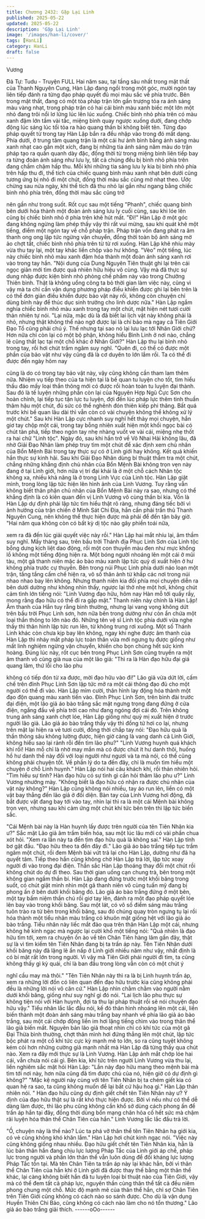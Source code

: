 ```yaml
---
title: Chương 2432: Gặp Lại Linh
published: 2025-05-22
updated: 2025-05-22
description: 'Gặp Lại Linh'
image: '/images/han-li/cover/'
tags: [HanLi]
category: HanLi
draft: false
---
```


Vương

Đả Tự: Tudu - Truyện FULL
Hai năm sau, tại tầng sâu nhất trong mật thất của Thanh Nguyên
Cung, Hàn Lập đang ngồi trong một góc, mười ngón tay liên tiếp
đánh ra từng đạo pháp quyết đủ mọi màu sắc về phía trước.
Bên trong mật thất, đang có một tòa pháp trận lớn gần trượng tỏa
ra ánh sáng màu vàng nhạt, trong pháp trận có hai cái bình màu
xanh biếc một lớn một nhỏ đang trôi nổi lơ lửng lúc lên lúc xuống.
Chiếc bình nhỏ phía trên có màu xanh đậm lớn tầm vài tấc, miệng
bình quay ngược xuống dưới, đang chớp động lúc sáng lúc tối tỏa
ra hào quang thần bí không biết tên.
Từng đạo pháp quyết từ trong tay Hàn Lập bắn ra đều nhập vào
trong đó mất dạng.
Phía dưới, ở trung tâm quang trận là một cái hư ảnh bình bằng
ánh sáng màu xanh nhạt cao gần một xích, đang bị những tia ánh
sáng năm màu do trận pháp tạo ra quấn quanh dày đặc, đồng
thời từ trong miệng bình liên tiếp bay ra từng đoàn ánh sáng như
lưu ly, tất cả chúng đều bị bình nhỏ phía trên đang chầm chậm
hấp thu.
Mỗi khi những tia sáng lưu ly kia bị bình nhỏ phía trên hấp thu đi,
thể tích của chiếc quang bình màu xanh nhạt bên dưới cũng
tương ứng bị nhỏ đi một chút, đồng thời màu sắc cũng mờ nhạt
theo.
Ước chừng sau nửa ngày, khi thể tích đã thu nhỏ lại gần như
ngang bằng chiếc bình nhỏ phía trên, đồng thời màu sắc cũng trở

nên gần như trong suốt. Rốt cục sau một tiếng "Phanh", chiếc
quang bình bên dưới hóa thành một đoàn ánh sáng lưu ly cuối
cùng, sau khi lóe lên cũng bị chiếc bình nhỏ ở phía trên khẽ hút
mất.
"Đi!"
Hàn Lập ở một góc đang không ngừng làm phép thấy vậy thì rất
vui mừng, sau khi quát khẽ một tiếng, điểm một ngón tay về chỗ
pháp trận.
Pháp trận vốn đang phát ra âm thanh ong ong lập tức ngừng vận
chuyển, đồng thời toàn bộ ánh sáng mờ ảo chợt tắt, chiếc bình
nhỏ phía trên từ từ rơi xuống.
Hàn Lập khẽ nhíu mày vừa thu tay lại, một tay khác liền chộp vào
hư không. "Vèo" một tiếng, lúc này chiếc bình nhỏ màu xanh đậm
hóa thành một đoàn ánh sáng xanh rơi vào trong tay hắn.
"Nội dung của Dung Nguyên Tiên thuật ghi lại trên cái ngọc giản
mới tìm được quả nhiên hữu hiệu vô cùng. Vậy mà đã thực sự
dung nhập được kiện bình nhỏ phỏng chế phẩm này vào trong
Chưởng Thiên bình. Thật là không uổng công ta bỏ thời gian làm
việc này, cũng vì vậy mà ta chỉ cần vận dụng phương pháp điều
khiển được ghi lại bên trên là có thể đơn giản điều khiển được
bảo vật này rồi, không còn chuyện chỉ dùng bình này để thúc dục
sinh trưởng cho linh dược nữa." Hàn Lập ngắm nghía chiếc bình
nhỏ màu xanh trong tay một chút, mặt hiện nét tươi cười thản
nhiên tự nói.
"Lại nữa, mặc dù là đã biết lai lịch vật này không phải là nhỏ,
nhưng thật không thể nào ngờ được lại là chí bảo mà ngay cả
Tiên Giới Đạo Tổ cũng phải chú ý. Thế nhưng tại sao nó lại lưu
lạc tới Nhân Giới chứ? Hơn nữa chỉ còn lại có một bộ phận,
không hiểu Bình Linh ở nơi nào, chẳng lẽ cũng thất lạc tại một
chỗ khác ở Nhân Giới?" Hàn Lập thu lại bình nhỏ trong tay, rồi hơi
chút trầm ngâm suy nghĩ.
"Quên đi, có thể có được một phần của bảo vật như vậy cũng đã
là cơ duyên to lớn lắm rồi. Ta có thể đi được đến ngày hôm nay

cũng là do có trong tay bảo vật này, vậy cũng không cần tham lam
thêm nữa. Nhiệm vụ tiếp theo của ta hiện tại là bế quan tu luyện
cho tốt, tìm hiểu thấu đáo mấy loại thần thông mới có được rồi
hoàn toàn tu luyện đại thành. Sau đó là tế luyện những phần còn
lại của Nguyên Hợp Ngũ Cực Sơn cho hoàn chỉnh, lại tiếp tục tận
lực tu luyện, đợi đến lúc pháp lực thêm tinh thuần thâm hậu một
chút, đủ sức có thể nghênh đón thiên kiếp phi thăng. Bất quá
trước khi bế quan lâu dài thì vẫn còn có vài chuyện không thể
không xử lý một chút."
Sau khi Hàn Lập cực nhanh suy nghĩ hết thảy mọi chuyện, hắn
giơ tay chộp một cái, trong tay bỗng nhiên xuất hiện một khối
ngọc bài có chút tàn phá, tiếp theo ngón tay nhẹ nhàng vuốt ve
vài cái, miệng nhẹ thốt ra hai chữ "Linh tộc".
Ngày đó, sau khi hắn trở về Vô Nhai Hải không lâu, đã nhờ Giải
Đạo Nhân làm phép truy tìm một chút để xác định xem chủ nhân
của Bổn Mệnh Bài trong tay thực sự có ở Linh giới hay không.
Kết quả khiến hắn thực sự kinh hãi.
Sau khi Giải Đạo Nhân dùng bí thuật thẩm tra một chút, chẳng
những khẳng định chủ nhân của Bổn Mệnh Bài không trọn vẹn
này đang ở tại Linh giới, hơn nữa vị trí đại khái là ở một chỗ cách
Nhân tộc không xa, nhiều khả năng là ở trong Linh Vực của Linh
tộc.
Hàn Lập giật mình, trong lòng lập tức hiện lên hình ảnh của Linh
Vương.
Tuy rằng vẫn không biết thân phận chủ nhân của Bổn Mệnh Bài
này ra sao, nhưng có thể khẳng định là có kiên quan đến vị Linh
Vương vô cùng thần bí kia.
Vốn là Hàn Lập dự định phải lập tức tìm hiểu thật rõ ràng, nhưng
đáng tiếc bởi vì ảnh hưởng của trận chiến ở Minh Sát Chi Địa,
hắn cần phải trấn thủ Thanh Nguyên Cung, nên không thể thực
hiện được mà phải để đến tận bây giờ.
"Hai năm qua không còn có bất kỳ dị tộc nào gây phiền toái nữa,

xem ra đã đến lúc giải quyết việc này rồi."
Hàn Lập hai mắt nhíu lại, âm thầm suy nghĩ.
Mấy tháng sau, trên bầu trời Thánh địa Phục Linh Sơn của Linh
tộc bỗng dưng kịch liệt dao động, rồi một con thuyền màu đen
như mực khổng lồ không một tiếng động hiện ra.
Một bóng người nhoáng lên một cái ở mũi tàu, một gã thanh niên
mặc áo bào màu xanh lập tức quỷ dị xuất hiện ở hư không phía
trước cự thuyền.
Bên trong núi Phục Linh phía dưới náo loạn một trận, tầng tầng
cấm chế hiện ra, vô số thân ảnh từ khắp các nơi trong núi nhao
nhao bay lên không.
Nhưng thanh niên kia đối phía mọi chuyện diễn ra bên dưới
dường như không nhìn thấy, ngược lại thở nhẹ một hơi, không
chút cảm tình lớn tiếng nói:
"Linh Vương đạo hữu, hôm nay Hàn mỗ tới quấy rầy, mong rằng
đạo hữu có thể đi ra gặp mặt."
Thanh niên này chính là Hàn Lập!
Âm thanh của Hắn tuy rằng bình thường, nhưng lại vang vọng
không dứt trên bầu trời Phục Linh sơn, hơn nữa bên trong dường
như còn ẩn chứa một loại thần thông to lớn nào đó. Những tên vệ
sĩ Linh tộc phía dưới vừa nghe thấy thì thân hình lập tức run lên,
từ không trung rơi xuống.
Một số Thánh Linh khác còn chưa kịp bay lên không, ngay khi
nghe được âm thanh của Hàn Lập thì nháy mắt pháp lực toàn
thân vừa mới ngưng tụ được giống như mất linh nghiệm ngừng
vận chuyển, khiến cho bọn chúng hết sức kinh hoàng.
Đúng lúc này, rốt cục bên trong Phục Linh Sơn cũng truyền ra một
âm thanh vô cùng già nua của một lão giả:
"Thì ra là Hàn đạo hữu đại giá quang lâm, thứ lỗi cho lão phu

không có tiếp đón từ xa được, mời đạo hữu vào đi!"
Lão giả vừa dứt lời, cấm chế trên đỉnh Phục Linh Sơn lập tức mở
ra một cái thông đạo đủ cho một người có thể đi vào.
Hàn Lập mỉm cười, thân hình lay động hóa thành một đạo độn
quang màu xanh tiến vào.
Đỉnh Phục Linh Sơn, trên bình đài trước đại điện, một lão giả áo
bào trắng sắc mặt ngưng trọng đang đứng ở cửa điện, ngẩng đầu
về phía trời cao như đang ngóng đợi cái đó.
Trên không trung ánh sáng xanh chợt lóe, Hàn Lập giống như quỷ
mị xuất hiện ở trước người lão giả.
Lão giả áo bào trắng thấy vậy thì đồng tử hơi co lại, nhưng trên
mặt lại hiện ra vẻ tươi cười, đồng thời chắp tay nói:
"Đạo hữu quả là thần thông sâu không lường được, hiện giờ càng
là vang danh cả Linh Giới, không hiểu sao lại rảnh rỗi đến tìm lão
phu?"
"Linh Vương huynh quá khách khí rồi! Hàn mỗ chỉ là nhờ may
mắn mà có được chút ít hư danh thôi, huống hồ hư danh thế này
đối với loại người như ngươi và ta mà nói, có thể cũng không phải
chuyện tốt. Về phần lý do ta đến đây, chỉ là muốn tìm hiểu một
chuyện ở chỗ Linh huynh." Hàn Lập nói hai câu khách khí, rồi
thản nhiên hỏi.
"Tìm hiểu sự tình? Hàn đạo hữu có sự tình gì cần hỏi thăm lão
phu ư?" Linh Vương nhướng mày.
"Không biết là đạo hữu có nhận ra được chủ nhân của vật này
không?" Hàn Lập cũng không nói nhiều, tay áo run lên, liền có
một vật bay thẳng đến lão giả ở đối diện.
Bàn tay của Linh Vương hơi động, đã bắt được vật đang bay tới
vào tay, nhìn lại thì ra là một cái Mệnh bài không trọn vẹn, nhưng
sau khi cảm ứng một chút khí tức bên trên thì lập tức biến sắc.

"Cái Mệnh bài này là Hàn huynh lấy được trên người của tên Tiên
Nhân kia ư?" Sắc mặt Lão giả âm trầm biến hóa, sau một lúc lâu
mới có vài phần chua xót hỏi.
"Xem ra lần này ta đến tìm đạo hữu quả là không sai." Hàn Lập
tỉnh bơ gật đầu.
"Đạo hữu theo ta đến đây đi." Lão giả áo bào trắng tiếp tục trầm
ngâm một chút, rồi đem Mệnh bài vứt trả lại cho Hàn Lập, dường
như đã hạ quyết tâm.
Tiếp theo hắn cũng không chờ Hàn Lập trả lời, lập tức xoay người
đi vào trong đại điện. Thần sắc Hàn Lập thoáng thay đổi một chút
rồi không chút do dự đi theo.
Sau thời gian uống cạn chung trà, bên trong một không gian
ngầm thần bí.
Hàn Lập đang đứng trước một khối băng trong suốt, có chút giật
mình nhìn một gã thanh niên vô cùng tuấn mỹ đang bị phong ấn ở
bên dưới khối băng đó.
Lão giả áo bào trắng đứng ở một bên, một tay bấm niệm thần chú
rồi giơ tay lên, đánh ra một đạo pháp quyết lóe lên bay vào trong
khối băng.
Sau một lát, có vô số điểm sáng màu trắng tuôn trào ra từ bên
trong khối băng, sau đó chúng quay tròn ngưng tụ lại rồi hóa
thành một tiểu nhân màu trắng có khuôn mặt giống hệt với lão giả
áo bào trắng.
Tiểu nhân này liếc mắt đảo qua trên thân Hàn Lập một cái, nhưng
không hề kinh ngạc mà ngược lại cười khổ một tiếng nói:
"Quả nhiên là đạo hữu tìm tới, xem ra chuyện ồn ào về tên Chân
Tiên hàng lâm gần đây, thật sự là vì tìm kiếm tên Tiên Nhân đang
bị ta trấn áp này. Tên Tiên Nhân dưới khối băng này đã lặng lẽ ẩn
nấp ở Linh giới nhiều năm như vậy, nhất định là có bí mật rất lớn
trong người. Vì vậy mà Tiên Giới phái người đi tìm, ta cũng không
thấy gì kỳ quái, chỉ là ban đầu trong lòng vẫn còn có một chút ý

nghĩ cầu may mà thôi."
"Tên Tiên Nhân này thì ra là bị Linh huynh trấn áp, xem ra những
lời đồn có liên quan đến đạo hữu trước kia cũng không phải đều
là những lời nói vô căn cứ." Hàn Lập nhìn chằm chằm vào người
nằm dưới khối băng, giống như suy nghĩ gì đó nói.
"Lai lịch lão phu thực sự không tiện nói với Hàn huynh, đợi ta thu
lại pháp thuật rồi sẽ nói chuyện đạo hữu vậy." Tiểu nhân lắc lắc
đầu nói, kế đó thân hình nhoáng lên một cái, liền biến thành một
đoàn ánh sáng màu trắng bay nhanh về phía lão giả áo bào trắng,
sau một cái chớp động liền im hơi lặng tiếng chìm vào trong thân
thể lão giả biến mất.
Nguyên bản lão giả thoạt nhìn chỉ có khí tức của một gã Đại Thừa
bình thường, chợt thân mình hơi đứng thẳng lên một chút, lập tức
bộc phát ra một cổ khí tức cực kỳ mạnh mẽ to lớn, so ra cũng
tuyệt không kém cỏi hơn những cường giả mạnh nhất mà Hàn
Lập đã từng thấy qua chút nào.
Xem ra đây mới thực sự là Linh Vương.
Hàn Lập ánh mắt chớp lóe hai cái, vẫn chưa nói cái gì.
Bên kia, khí tức trên người Linh Vương vừa thu lại, liền nghiêm
sắc mặt hỏi Hàn Lập:
"Lần này đạo hữu mang theo mệnh bài mà tìm tới nơi này, hơn
nữa cũng đã tìm được chủ của nó, hiện giờ có dự định gì không?"
"Mặc kệ người này cùng với tên Tiên Nhân bị ta chém giết kia có
quan hệ ra sao, ta cũng không muốn để lại bất cứ hậu hoạ gì."
Hàn Lập thản nhiên nói.
" Hàn đạo hữu cũng dự định giết chết tên Tiên Nhân này ư? Ý
định của đạo hữu thật sự là rất khó thực hiện được. Bởi vì nếu
như có thể dễ dàng làm được, thì lão phu cũng không cần khổ sở
dùng cách phong ấn để trấn áp hắn tại đây, đồng thời dùng bổn
mạng chân hỏa cố hết sức mà chậm rãi luyện hóa thân thể Chân
Tiên của hắn." Linh Vương lắc lắc đầu trả lời.

"Ồ, chuyện này là thế nào? Lúc ta phá vỡ thân thể tên Tiên Nhân
hạ giới kia, có vẻ cũng không khó khăn lắm." Hàn Lập hơi chút
kinh ngạc nói.
"Việc này cũng không giống nhau nhiều. Đạo hữu giết chết tên
Tiên Nhân kia, hẳn là lúc bản thân hắn đang chịu lực lượng Pháp
Tắc của Linh giới áp chế, pháp lực trong người và phần lớn thân
thể vẫn luôn dùng để đối kháng lực lượng Pháp Tắc tồn tại. Mà
tên Chân Tiên ta trấn áp này lại khác hẳn, bởi vì thân thể Chân
Tiên của hắn khi ở Linh giới đã được thay thế bằng một thân thể
khác, lại càng không biết hắn đã tu luyện loại bí thuật nào của
Tiên Giới, vậy mà có thể đem tất cả pháp lực, nguyên thần cùng
thân thể tất cả đều niêm phong chung một chỗ. Mức độ mạnh mẽ
của thân thể hắn, chỉ sợ Chân Tiên trên Tiên Giới cũng không có
cách nào so sánh được. Cho dù là vận dụng Huyền Thiên Chi
Bảo, cũng không có cách nào làm cho nó tổn thương." Lão giả áo
bào trắng giải thích.
------oOo------
